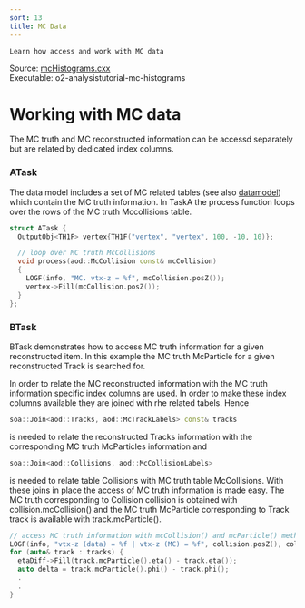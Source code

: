 ```yaml
---
sort: 13
title: MC Data
---
```


```goal
Learn how access and work with MC data
```

<div style="margin-bottom:5mm">
  Source: <a href="https://github.com/pbuehler/documentation/blob/main/docs/tutorials/code/mcHistograms.cxx" target="_blank">mcHistograms.cxx</a><br>
  Executable: o2-analysistutorial-mc-histograms
</div>

# Working with MC data

The MC truth and MC reconstructed information can be accessd separately but are related by dedicated index columns.

<a name="atask"></a>
### ATask

The data model includes a set of MC related tables (see also [datamodel](/docs/framework/datamodel.html)) which contain the MC truth information. In TaskA the process function loops over the rows of the MC truth Mccollisions table.

```cpp
struct ATask {
  OutputObj<TH1F> vertex{TH1F("vertex", "vertex", 100, -10, 10)};

  // loop over MC truth McCollisions
  void process(aod::McCollision const& mcCollision)
  {
    LOGF(info, "MC. vtx-z = %f", mcCollision.posZ());
    vertex->Fill(mcCollision.posZ());
  }
};
```

<a name="btask"></a>
### BTask

BTask demonstrates how to access MC truth information for a given reconstructed item. In this example the MC truth McParticle for a given reconstructed Track is searched for.

In order to relate the MC reconstructed information with the MC truth
information specific index columns are used. In order to make these index
columns available they are joined with rhe related tabels. Hence

```cpp
soa::Join<aod::Tracks, aod::McTrackLabels> const& tracks
```
is needed to relate the reconstructed Tracks information with the corresponding MC truth McParticles information and 

```cpp
soa::Join<aod::Collisions, aod::McCollisionLabels>
```

is needed to relate table Collisions with MC truth table McCollisions. With these joins in place the access of MC truth information is made easy. The MC truth corresponding to Collision collision is obtained with collision.mcCollision() and the MC truth McParticle corresponding to Track track is available with track.mcParticle().

```cpp
// access MC truth information with mcCollision() and mcParticle() methods
LOGF(info, "vtx-z (data) = %f | vtx-z (MC) = %f", collision.posZ(), collision.mcCollision().posZ());
for (auto& track : tracks) {
  etaDiff->Fill(track.mcParticle().eta() - track.eta());
  auto delta = track.mcParticle().phi() - track.phi();
  .
  .
}
```

